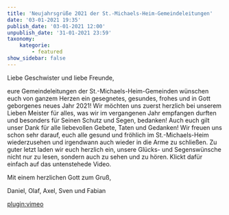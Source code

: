 ```yaml
---
title: 'Neujahrsgrüße 2021 der St.-Michaels-Heim-Gemeindeleitungen'
date: '03-01-2021 19:35'
publish_date: '03-01-2021 12:00'
unpublish_date: '31-01-2021 23:59'
taxonomy:
    kategorie:
        - featured
show_sidebar: false
---
```


Liebe Geschwister und liebe Freunde,

eure Gemeindeleitungen der St.-Michaels-Heim-Gemeinden wünschen euch von ganzem Herzen ein gesegnetes, gesundes, frohes und in Gott geborgenes neues Jahr 2021! Wir möchten uns zuerst herzlich bei unserem Lieben Meister für alles, was wir im vergangenen Jahr empfangen durften und besonders für Seinen Schutz und Segen, bedanken! Auch euch gilt unser Dank für alle liebevollen Gebete, Taten und Gedanken! Wir freuen uns schon sehr darauf, euch alle gesund und fröhlich im St.-Michaels-Heim wiederzusehen und irgendwann auch wieder in die Arme zu schließen. Zu guter letzt laden wir euch herzlich ein, unsere Glücks- und Segenswünsche nicht nur zu lesen, sondern auch zu sehen und zu hören. Klickt dafür einfach auf das untenstehede Video.

Mit einem herzlichen Gott zum Gruß,

Daniel, Olaf, Axel, Sven und Fabian

[plugin:vimeo](https://vimeo.com/496656320)